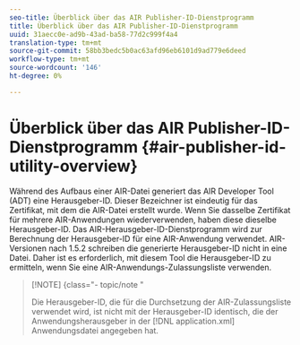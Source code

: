 ```yaml
---
seo-title: Überblick über das AIR Publisher-ID-Dienstprogramm
title: Überblick über das AIR Publisher-ID-Dienstprogramm
uuid: 31aecc0e-ad9b-43ad-ba58-77d2c999f4a4
translation-type: tm+mt
source-git-commit: 58bb3bedc5b0ac63afd96eb6101d9ad779e6deed
workflow-type: tm+mt
source-wordcount: '146'
ht-degree: 0%

---
```



# Überblick über das AIR Publisher-ID-Dienstprogramm {#air-publisher-id-utility-overview}

Während des Aufbaus einer AIR-Datei generiert das AIR Developer Tool (ADT) eine Herausgeber-ID. Dieser Bezeichner ist eindeutig für das Zertifikat, mit dem die AIR-Datei erstellt wurde. Wenn Sie dasselbe Zertifikat für mehrere AIR-Anwendungen wiederverwenden, haben diese dieselbe Herausgeber-ID. Das AIR-Herausgeber-ID-Dienstprogramm wird zur Berechnung der Herausgeber-ID für eine AIR-Anwendung verwendet. AIR-Versionen nach 1.5.2 schreiben die generierte Herausgeber-ID nicht in eine Datei. Daher ist es erforderlich, mit diesem Tool die Herausgeber-ID zu ermitteln, wenn Sie eine AIR-Anwendungs-Zulassungsliste verwenden.

>[!NOTE] {class=&quot;- topic/note &quot;
>
>Die Herausgeber-ID, die für die Durchsetzung der AIR-Zulassungsliste verwendet wird, ist nicht mit der Herausgeber-ID identisch, die der Anwendungsherausgeber in der [!DNL application.xml] Anwendungsdatei angegeben hat.
